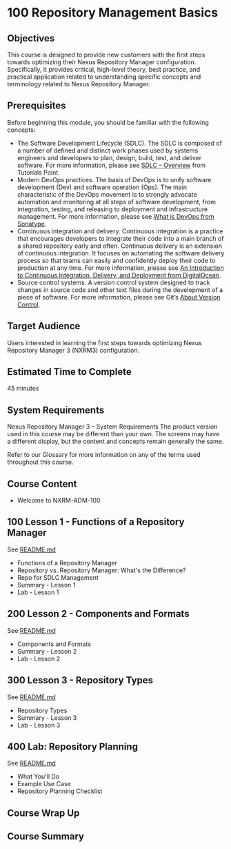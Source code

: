 # 100 Repository Management Basics

## Objectives
This course is designed to provide new customers with the first steps towards optimizing their Nexus Repository Manager configuration. Specifically, it provides critical, high-level theory, best practice, and practical application related to understanding specific concepts and terminology related to Nexus Repository Manager.

## Prerequisites
Before beginning this module, you should be familiar with the following concepts:

- The Software Development Lifecycle (SDLC). The SDLC is composed of a number of defined and distinct work phases used by systems engineers and developers to plan, design, build, test, and deliver software. For more information, please see [SDLC – Overview](https://www.tutorialspoint.com/sdlc/sdlc_overview) from Tutorials Point.
- Modern DevOps practices. The basis of DevOps is to unify software development (Dev) and software operation (Ops). The main characteristic of the DevOps movement is to strongly advocate automation and monitoring at all steps of software development, from integration, testing, and releasing to deployment and infrastructure management. For more information, please see [What is DevOps from Sonatype](https://guides.sonatype.com/foundations/devops/what-is-devops/).
- Continuous integration and delivery. Continuous integration is a practice that encourages developers to integrate their code into a main branch of a shared repository early and often. Continuous delivery is an extension of continuous integration. It focuses on automating the software delivery process so that teams can easily and confidently deploy their code to production at any time. For more information, please see [An Introduction to Continuous Integration, Delivery, and Deployment from DigitalOcean](https://www.digitalocean.com/community/tutorials/an-introduction-to-continuous-integration-delivery-and-deployment).
- Source control systems. A version control system designed to track changes in source code and other text files during the development of a piece of software. For more information, please see Git’s [About Version Control](https://git-scm.com/book/en/v2/Getting-Started-About-Version-Control).

## Target Audience
Users interested in learning the first steps towards optimizing Nexus Repository Manager 3 (NXRM3) configuration.

## Estimated Time to Complete
45 minutes

## System Requirements
Nexus Repository Manager 3 – System Requirements
The product version used in this course may be different than your own. The screens may have a different display, but the content and concepts remain generally the same.

Refer to our Glossary for more information on any of the terms used throughout this course.

## Course Content
- Welcome to NXRM-ADM-100

## 100 Lesson 1 - Functions of a Repository Manager

See [README.md](./100/README.md)

- Functions of a Repository Manager
- Repository vs. Repository Manager: What's the Difference?
- Repo for SDLC Management
- Summary - Lesson 1
- Lab - Lesson 1

## 200 Lesson 2 - Components and Formats

See [README.md](./200/README.md)

- Components and Formats
- Summary - Lesson 2
- Lab - Lesson 2

## 300 Lesson 3 - Repository Types

See [README.md](./300/README.md)

- Repository Types
- Summary - Lesson 3
- Lab - Lesson 3

## 400 Lab: Repository Planning

See [README.md](./400/README.md)

- What You'll Do
- Example Use Case
- Repository Planning Checklist

## Course Wrap Up

## Course Summary
